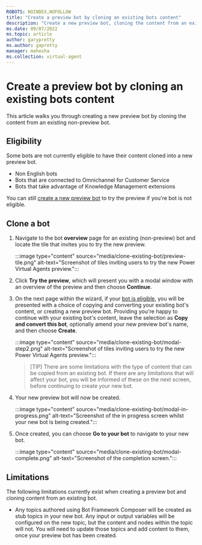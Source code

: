 ```yaml
---
ROBOTS: NOINDEX,NOFOLLOW
title: "Create a preview bot by cloning an existing bots content"
description: "Create a new preview bot, cloning the content from an existing Power Virtual Agents bot."
ms.date: 09/07/2022
ms.topic: article
author: garypretty
ms.author: gapretty
manager: mahesha
ms.collection: virtual-agent
---
```


# Create a preview bot by cloning an existing bots content

This article walks you through creating a new preview bot by cloning the content from an existing non-preview bot.

## Eligibility

Some bots are not currently eligible to have their content cloned into a new preview bot.

- Non English bots
- Bots that are connected to Omnichannel for Customer Service
- Bots that take advantage of Knowledge Management extensions

You can still [create a new preview bot](build-2022-quickstart.md) to try the preview if you're bot is not eligible.

## Clone a bot

1. Navigate to the bot **overview** page for an existing (non-preview) bot and locate the tile that invites you to try the new preview.

   :::image type="content" source="media/clone-existing-bot/preview-tile.png" alt-text="Screenshot of tiles inviting users to try the new Power Virtual Agents preview.":::

1. Click **Try the preview**, which will present you with a modal window with an overview of the preview and then choose **Continue**.

1. On the next page within the wizard, if your [bot is eligible](#eligibility), you will be presented with a choice of copying and converting your existing bot's content, or creating a new preview bot. Providing you're happy to continue with your existing bot's content, leave the selection as **Copy and convert this bot**, optionally amend your new preview bot's name, and then choose **Create**.

   :::image type="content" source="media/clone-existing-bot/modal-step2.png" alt-text="Screenshot of tiles inviting users to try the new Power Virtual Agents preview.":::

    > [TIP]
    > There are some limitations with the type of content that can be copied from an existing bot. If there are any limitations that will affect your bot, you will be informed of these on the next screen, before continuing to create your new bot.

1. Your new preview bot will now be created.

    :::image type="content" source="media/clone-existing-bot/modal-in-progress.png" alt-text="Screenshot of the in progress screen whilst your new bot is being created.":::

1. Once created, you can choose **Go to your bot** to navigate to your new bot.

    :::image type="content" source="media/clone-existing-bot/modal-complete.png" alt-text="Screenshot of the completion screen.":::

## Limitations

The following limitations currently exist when creating a preview bot and cloning content from an existing bot.

- Any topics authored using Bot Framework Composer will be created as stub topics in your new bot. Any input or output variables will be configured on the new topic, but the content and nodes within the topic will not. You will need to update those topics and add content to them, once your preview bot has been created.